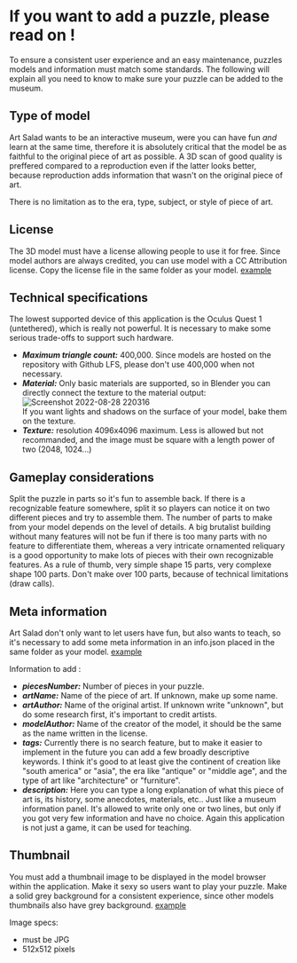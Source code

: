 # If you want to add a puzzle, please read on !

To ensure a consistent user experience and an easy maintenance, puzzles models and information must match some standards. The following will explain all you need to know to make sure your puzzle can be added to the museum.

## Type of model

Art Salad wants to be an interactive museum, were you can have fun *and* learn at the same time, therefore it is absolutely critical that the model be as faithful to the original piece of art as possible. A 3D scan of good quality is preffered compared to a reproduction even if the latter looks better, because reproduction adds information that wasn't on the original piece of art.

There is no limitation as to the era, type, subject, or style of piece of art.

## License

The 3D model must have a license allowing people to use it for free.
Since model authors are always credited, you can use model with a CC Attribution license.
Copy the license file in the same folder as your model. [example](https://github.com/felixmariotto/art-salad/blob/master/assets/puzzles/hydria-vase/license.txt)

## Technical specifications

The lowest supported device of this application is the Oculus Quest 1 (untethered), which is really not powerful. It is necessary to make some serious trade-offs to support such hardware.
- ***Maximum triangle count:*** 400,000. Since models are hosted on the repository with Github LFS, please don't use 400,000 when not necessary.
- ***Material:*** Only basic materials are supported, so in Blender you can directly connect the texture to the material output:
![Screenshot 2022-08-28 220316](https://user-images.githubusercontent.com/46470486/187092398-306b4e67-4e2f-4052-b5d5-8977dfd93d46.jpg)    
If you want lights and shadows on the surface of your model, bake them on the texture.
- ***Texture:*** resolution 4096x4096 maximum. Less is allowed but not recommanded, and the image must be square with a length power of two (2048, 1024...)

## Gameplay considerations

Split the puzzle in parts so it's fun to assemble back. If there is a recognizable feature somewhere, split it so players can notice it on two different pieces and try to assemble them. The number of parts to make from your model depends on the level of details. A big brutalist building without many features will not be fun if there is too many parts with no feature to differentiate them, whereas a very intricate ornamented reliquary is a good opportunity to make lots of pieces with their own recognizable features. As a rule of thumb, very simple shape 15 parts, very complexe shape 100 parts. Don't make over 100 parts, because of technical limitations (draw calls).

## Meta information

Art Salad don't only want to let users have fun, but also wants to teach, so it's necessary to add some meta information in an info.json placed in the same folder as your model. [example](https://github.com/felixmariotto/art-salad/blob/master/assets/puzzles/hydria-vase/info.json)

Information to add :
- ***piecesNumber:*** Number of pieces in your puzzle.
- ***artName:*** Name of the piece of art. If unknown, make up some name.
- ***artAuthor:*** Name of the original artist. If unknown write "unknown", but do some research first, it's important to credit artists.
- ***modelAuthor:*** Name of the creator of the model, it should be the same as the name written in the license.
- ***tags:*** Currently there is no search feature, but to make it easier to implement in the future you can add a few broadly descriptive keywords. I think it's good to at least give the continent of creation like "south america" or "asia", the era like "antique" or "middle age", and the type of art like "architecture" or "furniture".
- ***description:*** Here you can type a long explanation of what this piece of art is, its history, some anecdotes, materials, etc.. Just like a museum information panel. It's allowed to write only one or two lines, but only if you got very few information and have no choice. Again this application is not just a game, it can be used for teaching.

## Thumbnail

You must add a thumbnail image to be displayed in the model browser within the application. Make it sexy so users want to play your puzzle. Make a solid grey background for a consistent experience, since other models thumbnails also have grey background. [example](https://github.com/felixmariotto/art-salad/blob/master/assets/puzzles/hydria-vase/thumbnail.jpg)

Image specs:
- must be JPG
- 512x512 pixels

